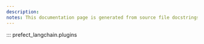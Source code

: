 ```yaml
---
description: 
notes: This documentation page is generated from source file docstrings.
---
```


::: prefect_langchain.plugins